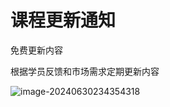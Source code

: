 # 课程更新通知



免费更新内容

根据学员反馈和市场需求定期更新内容



![image-20240630234354318](https://imgs.ilee.xyz/img/image-20240630234354318.png)